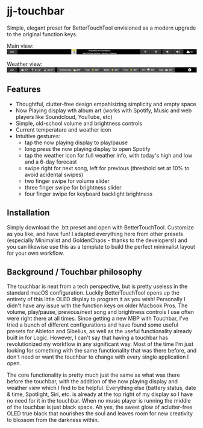 # jj-touchbar
Simple, elegant preset for BetterTouchTool envisioned as a modern upgrade to the original function keys.

Main view:
<img src="images/jj-touchbar.png">

Weather view:
<img src="images/weather-view.png">

## Features
* Thoughtful, clutter-free design empahisizing simplicity and empty space
* Now Playing display wth album art (works with Spotify, Music and web players like Soundcloud, YouTube, etc)
* Simple, old-school volume and brightness controls
* Current temperature and weather icon
* Intuitive gestures:
  - tap the now playing display to play/pause
  - long press the now playing display to open Spotify
  - tap the weather icon for full weather info, with today's high and low and a 6-day forecast
  - swipe right for next song, left for previous (threshold set at 10% to avoid acidental swipes)
  - two finger swipe for volume slider
  - three finger swipe for brightness slider
  - four finger swipe for keyboard backlight brightness

## Installation
Simply download the .btt preset and open with BetterTouchTool. Customize as you like, and have fun! I adapted everything here from other presets (especially Minimalist and GoldenChaos - thanks to the developers!) and you can likewise use this as a template to build the perfect minimalist layout for your own workflow.

## Background / Touchbar philosophy
The touchbar is neat from a tech perspective, but is pretty useless in the standard macOS configuration. Luckily BetterTouchTool opens up the entirety of this little OLED display to program it as you wish! Personally I didn't have any issue with the function keys on older Macbook Pros. The volume, play/pause, previous/next song and brightness controls I use often were right there at all times. Since getting a new MBP with Touchbar, I've tried a bunch of different configurations and have found some useful presets for Ableton and Sibelius, as well as the useful functionality already built in for Logic. However, I can't say that having a touchbar has revolutionized my workflow in any significant way. Most of the time I'm just looking for something with the same functionality that was there before, and don't need or want the touchbar to change with every single application I open. 

The core functionality is pretty much just the same as what was there before the touchbar, with the addition of the now playing display and weather view which I find to be helpful. Everything else (battery status, date & time, Spotlight, Siri, etc. is already at the top right of my display so I have no need for it in the touchbar. When no music player is running the middle of the touchbar is just black space. Ah yes, the sweet glow of aclutter-free OLED true black that nourishes the soul and leaves room for new creativity to blossom from the darkness within.
